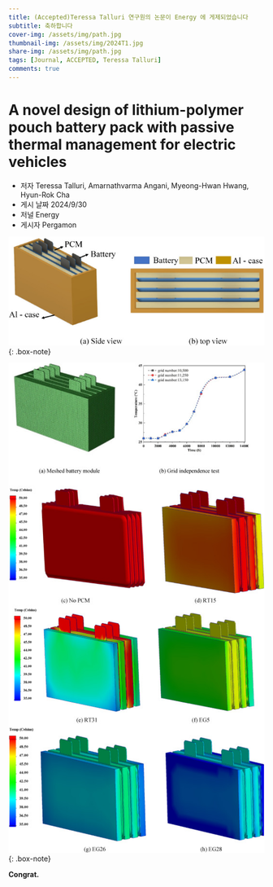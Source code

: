```yaml
---
title: (Accepted)Teressa Talluri 연구원의 논문이 Energy 에 게제되었습니다
subtitle: 축하합니다
cover-img: /assets/img/path.jpg
thumbnail-img: /assets/img/2024T1.jpg
share-img: /assets/img/path.jpg
tags: [Journal, ACCEPTED, Teressa Talluri]
comments: true
---
```


# A novel design of lithium-polymer pouch battery pack with passive thermal management for electric vehicles
 - 저자 Teressa Talluri, Amarnathvarma Angani, Myeong-Hwan Hwang, Hyun-Rok Cha
 - 게시 날짜 2024/9/30
 - 저널 Energy 
 - 게시자 Pergamon

![labpic](https://github.com/hrchalab/hrchalab.github.io/blob/master/assets/img/2024T1.jpg?raw=true)
{: .box-note}

![labpic](https://github.com/hrchalab/hrchalab.github.io/blob/master/assets/img/2024T2.jpg?raw=true)
{: .box-note}

**Congrat.**
